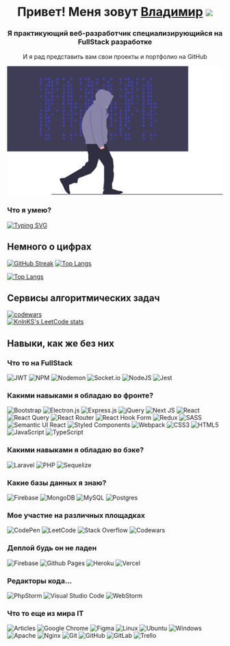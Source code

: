 <!-- ОСНОВНАЯ ИНФА НА ЗАГОЛОВКАХ -->
<h1 align="center">Привет! Меня зовут <a href="#" target="_blank">Владимир</a> 
<img src="https://github.com/blackcater/blackcater/raw/main/images/Hi.gif" height="32"/></h1>
<h3 align="center">Я практикующий веб-разработчик специализирующийся на FullStack разработке</h3>
<p align="center">И я рад представить вам свои проекты и портфолио на GitHub</p>
<!-- ОСНОВНАЯ ИНФА НА ЗАГОЛОВКАХ -->

<!-- ИЗОБРАЖЕНИЕ -->
<div align="center">
  <img src="https://raw.githubusercontent.com/zaebbb/zaebbb/f09f2dec7758d4101692def5f7cbd08ad95133bc/assets/undraw_hacker_mind_-6-y85.svg" width="600" height="300"/>
</div>
<!-- ИЗОБРАЖЕНИЕ -->

<!-- ИНФА С ЭФФЕКТОМ ПЕЧАТИ КОДА -->
<h3>Что я умею?</h3>

[![Typing SVG](https://readme-typing-svg.herokuapp.com?font=Fira+Code&pause=1000&width=700&lines=%D0%9F%D1%80%D0%B0%D0%BA%D1%82%D0%B8%D0%BA%D1%83%D1%8E+%D0%BD%D0%B0%D0%BF%D0%B8%D1%81%D0%B0%D0%BD%D0%B8%D0%B5+%D0%BA%D0%BE%D0%B4%D0%B0+%D0%BD%D0%B0++Frontend;%D0%9F%D1%80%D0%B0%D0%BA%D1%82%D0%B8%D0%BA%D1%83%D1%8E+%D0%BD%D0%B0%D0%BF%D0%B8%D1%81%D0%B0%D0%BD%D0%B8%D0%B5+%D0%BA%D0%BE%D0%B4%D0%B0+%D0%BD%D0%B0++Backend;%D0%A3%D0%BC%D0%B5%D1%8E+%D0%BF%D0%B8%D1%81%D0%B0%D1%82%D1%8C+%D0%BA%D0%BE%D0%B4+%D0%B4%D0%BB%D1%8F+FullStack+%D0%BF%D1%80%D0%B8%D0%BB%D0%BE%D0%B6%D0%B5%D0%BD%D0%B8%D0%B9;%D0%9D%D0%BE+%D0%BF%D0%BE%D0%BC%D0%B8%D0%BC%D0%BE+%D1%8D%D1%82%D0%BE%D0%B3%D0%BE+%D1%8F+%D0%B5%D1%89%D0%B5+%D1%83%D0%BC%D0%B5%D1%8E+%D0%BF%D1%80%D0%BE%D0%B3%D1%80%D0%B0%D0%BC%D0%BC%D0%B8%D1%80%D0%BE%D0%B2%D0%B0%D1%82%D1%8C)](https://git.io/typing-svg)
<!-- ИНФА С ЭФФЕКТОМ ПЕЧАТИ КОДА -->

<!-- ЗАГОЛОВОК -->
<h2>Немного о цифрах</h2>
<!-- ЗАГОЛОВОК -->


<!-- ВИДЖЕТ СЕССИЙ -->
[![GitHub Streak](https://streak-stats.demolab.com?user=zaebbb&theme=dark&hide_border=true&locale=ru&card_width=400)](https://git.io/streak-stats) [![Top Langs](https://github-readme-stats.vercel.app/api/top-langs/?username=zaebbb&layout=compact)](https://github.com/anuraghazra/github-readme-stats)
<!-- ВИДЖЕТ СЕССИЙ -->

<!-- ВИДЖЕТ ТОП ЯЗЫКОВ -->
[![Top Langs](https://github-readme-stats.vercel.app/api/top-langs/?username=zaebbb&layout=compact)](https://github.com/anuraghazra/github-readme-stats)
<!-- ВИДЖЕТ ТОП ЯЗЫКОВ -->


<h2>Сервисы алгоритмических задач</h2>

[![codewars](https://www.codewars.com/users/dev_proger/badges/large)](https://www.codewars.com/users/dev_proger)   
[![KnlnKS's LeetCode stats](https://leetcode-stats-six.vercel.app/api?username=vladimirmihajlov0893&theme=dark)](https://github.com/vladimirmihajlov0893/leetcode-stats)


<!-- НАВЫКИ В КОНЦЕ!!! -->
<h2>Навыки, как же без них</h2>

<h3>Что то на FullStack</h3>

![JWT](https://img.shields.io/badge/JWT-black?style=for-the-badge&logo=JSON%20web%20tokens)
![NPM](https://img.shields.io/badge/NPM-%23CB3837.svg?style=for-the-badge&logo=npm&logoColor=white)
![Nodemon](https://img.shields.io/badge/NODEMON-%23323330.svg?style=for-the-badge&logo=nodemon&logoColor=%BBDEAD)
![Socket.io](https://img.shields.io/badge/Socket.io-black?style=for-the-badge&logo=socket.io&badgeColor=010101)
![NodeJS](https://img.shields.io/badge/node.js-6DA55F?style=for-the-badge&logo=node.js&logoColor=white)
![Jest](https://img.shields.io/badge/-jest-%23C21325?style=for-the-badge&logo=jest&logoColor=white)

<h3>Какими навыками я обладаю во фронте?</h3>

![Bootstrap](https://img.shields.io/badge/bootstrap-%23563D7C.svg?style=for-the-badge&logo=bootstrap&logoColor=white)
![Electron.js](https://img.shields.io/badge/Electron-191970?style=for-the-badge&logo=Electron&logoColor=white)
![Express.js](https://img.shields.io/badge/express.js-%23404d59.svg?style=for-the-badge&logo=express&logoColor=%2361DAFB)
![jQuery](https://img.shields.io/badge/jquery-%230769AD.svg?style=for-the-badge&logo=jquery&logoColor=white)
![Next JS](https://img.shields.io/badge/Next-black?style=for-the-badge&logo=next.js&logoColor=white)
![React](https://img.shields.io/badge/react-%2320232a.svg?style=for-the-badge&logo=react&logoColor=%2361DAFB)
![React Query](https://img.shields.io/badge/-React%20Query-FF4154?style=for-the-badge&logo=react%20query&logoColor=white)
![React Router](https://img.shields.io/badge/React_Router-CA4245?style=for-the-badge&logo=react-router&logoColor=white)
![React Hook Form](https://img.shields.io/badge/React%20Hook%20Form-%23EC5990.svg?style=for-the-badge&logo=reacthookform&logoColor=white)
![Redux](https://img.shields.io/badge/redux-%23593d88.svg?style=for-the-badge&logo=redux&logoColor=white)
![SASS](https://img.shields.io/badge/SASS-hotpink.svg?style=for-the-badge&logo=SASS&logoColor=white)
![Semantic UI React](https://img.shields.io/badge/Semantic%20UI%20React-%2335BDB2.svg?style=for-the-badge&logo=SemanticUIReact&logoColor=white)
![Styled Components](https://img.shields.io/badge/styled--components-DB7093?style=for-the-badge&logo=styled-components&logoColor=white)
![Webpack](https://img.shields.io/badge/webpack-%238DD6F9.svg?style=for-the-badge&logo=webpack&logoColor=black)
![CSS3](https://img.shields.io/badge/css3-%231572B6.svg?style=for-the-badge&logo=css3&logoColor=white)
![HTML5](https://img.shields.io/badge/html5-%23E34F26.svg?style=for-the-badge&logo=html5&logoColor=white)
![JavaScript](https://img.shields.io/badge/javascript-%23323330.svg?style=for-the-badge&logo=javascript&logoColor=%23F7DF1E)
![TypeScript](https://img.shields.io/badge/typescript-%23007ACC.svg?style=for-the-badge&logo=typescript&logoColor=white)

<h3>Какими навыками я обладаю во бэке?</h3>

![Laravel](https://img.shields.io/badge/laravel-%23FF2D20.svg?style=for-the-badge&logo=laravel&logoColor=white)
![PHP](https://img.shields.io/badge/php-%23777BB4.svg?style=for-the-badge&logo=php&logoColor=white)
![Sequelize](https://img.shields.io/badge/Sequelize-52B0E7?style=for-the-badge&logo=Sequelize&logoColor=white)

<h3>Какие базы данных я знаю?</h3>

![Firebase](https://img.shields.io/badge/Firebase-039BE5?style=for-the-badge&logo=Firebase&logoColor=white)
![MongoDB](https://img.shields.io/badge/MongoDB-%234ea94b.svg?style=for-the-badge&logo=mongodb&logoColor=white)
![MySQL](https://img.shields.io/badge/mysql-%2300f.svg?style=for-the-badge&logo=mysql&logoColor=white)
![Postgres](https://img.shields.io/badge/postgres-%23316192.svg?style=for-the-badge&logo=postgresql&logoColor=white)

<h3>Мое участие на различных площадках</h3>

![CodePen](https://img.shields.io/badge/Codepen-000000?style=for-the-badge&logo=codepen&logoColor=white)
![LeetCode](https://img.shields.io/badge/LeetCode-000000?style=for-the-badge&logo=LeetCode&logoColor=#d16c06)
![Stack Overflow](https://img.shields.io/badge/-Stackoverflow-FE7A16?style=for-the-badge&logo=stack-overflow&logoColor=white)
![Codewars](https://img.shields.io/badge/Codewars-B1361E?style=for-the-badge&logo=codewars&logoColor=grey)

<h3>Деплой будь он не ладен</h3>

![Firebase](https://img.shields.io/badge/firebase-%23039BE5.svg?style=for-the-badge&logo=firebase)
![Github Pages](https://img.shields.io/badge/github%20pages-121013?style=for-the-badge&logo=github&logoColor=white)
![Heroku](https://img.shields.io/badge/heroku-%23430098.svg?style=for-the-badge&logo=heroku&logoColor=white)
![Vercel](https://img.shields.io/badge/vercel-%23000000.svg?style=for-the-badge&logo=vercel&logoColor=white)

<h3>Редакторы кода...</h3>

![PhpStorm](https://img.shields.io/badge/phpstorm-143?style=for-the-badge&logo=phpstorm&logoColor=black&color=black&labelColor=darkorchid)
![Visual Studio Code](https://img.shields.io/badge/Visual%20Studio%20Code-0078d7.svg?style=for-the-badge&logo=visual-studio-code&logoColor=white)
![WebStorm](https://img.shields.io/badge/webstorm-143?style=for-the-badge&logo=webstorm&logoColor=white&color=black)

<h3>Что то еще из мира IT</h3>

![Articles](https://img.shields.io/badge/Blogger-FF5722?style=for-the-badge&logo=Blogger&logoColor=white)
![Google Chrome](https://img.shields.io/badge/Google%20Chrome-4285F4?style=for-the-badge&logo=GoogleChrome&logoColor=white)
![Figma](https://img.shields.io/badge/figma-%23F24E1E.svg?style=for-the-badge&logo=figma&logoColor=white)
![Linux](https://img.shields.io/badge/Linux-FCC624?style=for-the-badge&logo=linux&logoColor=black)
![Ubuntu](https://img.shields.io/badge/Ubuntu-E95420?style=for-the-badge&logo=ubuntu&logoColor=white)
![Windows](https://img.shields.io/badge/Windows-0078D6?style=for-the-badge&logo=windows&logoColor=white)
![Apache](https://img.shields.io/badge/apache-%23D42029.svg?style=for-the-badge&logo=apache&logoColor=white)
![Nginx](https://img.shields.io/badge/nginx-%23009639.svg?style=for-the-badge&logo=nginx&logoColor=white)
![Git](https://img.shields.io/badge/git-%23F05033.svg?style=for-the-badge&logo=git&logoColor=white)
![GitHub](https://img.shields.io/badge/github-%23121011.svg?style=for-the-badge&logo=github&logoColor=white)
![GitLab](https://img.shields.io/badge/gitlab-%23181717.svg?style=for-the-badge&logo=gitlab&logoColor=white)
![Trello](https://img.shields.io/badge/Trello-%23026AA7.svg?style=for-the-badge&logo=Trello&logoColor=white)
<!-- НАВЫКИ В КОНЦЕ!!! -->
